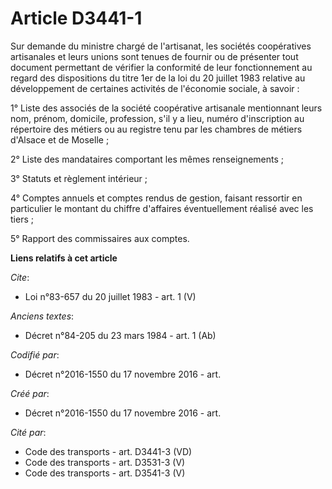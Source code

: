 # Article D3441-1

Sur demande du ministre chargé de l'artisanat, les sociétés coopératives artisanales et leurs unions sont tenues de fournir
ou de présenter tout document permettant de vérifier la conformité de leur fonctionnement au regard des dispositions du titre
1er de la loi du 20 juillet 1983 relative au développement de certaines activités de l'économie sociale, à savoir : 

1° Liste des associés de la société coopérative artisanale mentionnant leurs nom, prénom, domicile, profession, s'il y a
lieu, numéro d'inscription au répertoire des métiers ou au registre tenu par les chambres de métiers d'Alsace et de
Moselle ; 

2° Liste des mandataires comportant les mêmes renseignements ; 

3° Statuts et règlement intérieur ; 

4° Comptes annuels et comptes rendus de gestion, faisant ressortir en particulier le montant du chiffre d'affaires
éventuellement réalisé avec les tiers ; 

5° Rapport des commissaires aux comptes.

**Liens relatifs à cet article**

_Cite_:

  - Loi n°83-657 du 20 juillet 1983 - art. 1 (V)

_Anciens textes_:

  - Décret n°84-205 du 23 mars 1984 - art. 1 (Ab)

_Codifié par_:

  - Décret n°2016-1550 du 17 novembre 2016 - art.

_Créé par_:

  - Décret n°2016-1550 du 17 novembre 2016 - art.

_Cité par_:

  - Code des transports - art. D3441-3 (VD)
  - Code des transports - art. D3531-3 (V)
  - Code des transports - art. D3541-3 (V)

